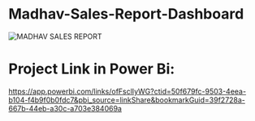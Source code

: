 # Madhav-Sales-Report-Dashboard
![MADHAV SALES REPORT](https://github.com/bigDataByChirag/Madhav-Sales-Report-Dashboard/assets/127500166/365eb513-fe5d-4643-ac9e-61b1d7196849)

# Project Link in Power Bi:
https://app.powerbi.com/links/ofFsclIyWG?ctid=50f679fc-9503-4eea-b104-f4b9f0b0fdc7&pbi_source=linkShare&bookmarkGuid=39f2728a-667b-44eb-a30c-a703e384069a
